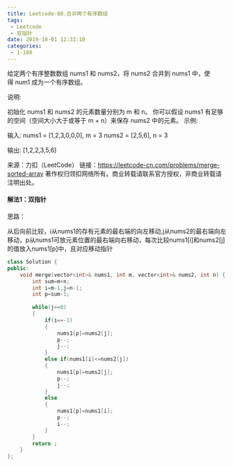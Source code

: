 ```yaml
---
title: Leetcode-88.合并两个有序数组
tags:
 - Leetcode
 - 双指针
date: 2019-10-01 12:33:10
categories:
 - 1-100
---
```


给定两个有序整数数组 nums1 和 nums2，将 nums2 合并到 nums1 中，使得 num1 成为一个有序数组。

<!--more-->

说明:

初始化 nums1 和 nums2 的元素数量分别为 m 和 n。
你可以假设 nums1 有足够的空间（空间大小大于或等于 m + n）来保存 nums2 中的元素。
示例:

输入:
nums1 = [1,2,3,0,0,0], m = 3
nums2 = [2,5,6],       n = 3

输出: [1,2,2,3,5,6]

来源：力扣（LeetCode）
链接：https://leetcode-cn.com/problems/merge-sorted-array
著作权归领扣网络所有。商业转载请联系官方授权，非商业转载请注明出处。

#### 解法1：双指针

思路：

从后向前比较，i从nums1的存有元素的最右端的向左移动,j从nums2的最右端向左移动，p从nums1可放元素位置的最右端向右移动，每次比较nums1[i]和nums2[j]的值放入nums1[p]中，且对应移动指针

```c++
class Solution {
public:
    void merge(vector<int>& nums1, int m, vector<int>& nums2, int n) {
        int sum=m+n;
        int i=m-1,j=n-1;
        int p=sum-1;
        
        while(j>=0)
        {
            if(i==-1)
            {
                nums1[p]=nums2[j];
                p--;
                j--;
            }
            else if(nums1[i]<=nums2[j])
            {
                nums1[p]=nums2[j];
                p--;
                j--;
            }
            else
            {
                nums1[p]=nums1[i];
                p--;
                i--;
            }
        }
        return ;
    }
};
```

